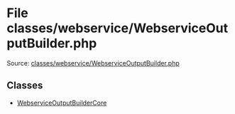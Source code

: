 File classes/webservice/WebserviceOutputBuilder.php
=========

Source: [classes/webservice/WebserviceOutputBuilder.php](https://github.com/PrestaShop/PrestaShop/blob/1.6.1.0/classes/webservice/WebserviceOutputBuilder.php)


Classes
-------

* [WebserviceOutputBuilderCore](class.WebserviceOutputBuilderCore.md)

